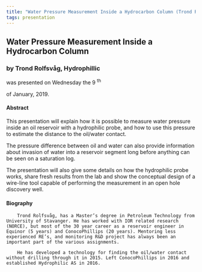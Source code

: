 ```yaml
---
title: "Water Pressure Measurement Inside a Hydrocarbon Column (Trond Rolfsvåg, Hydrophillic)"
tags: presentation
---
```



		
<h2>
Water Pressure Measurement Inside a Hydrocarbon Column
</h2>

 



		
<h3>
by Trond Rolfsvåg, Hydrophillic
</h3>

 



 
<p>
was presented on Wednesday the 9
<sup>
th
</sup>

 of January, 2019.
</p>

	

            

<h4>
Abstract
</h4>



      
<p>


This presentation will explain how it is possible to measure water pressure inside an oil reservoir with a hydrophilic probe, and how to use this pressure to estimate the distance to the oil/water contact.
</p>

<p>
 

The pressure difference between oil and water can also provide information about invasion of water into a reservoir segment long before anything can be seen on a saturation log. 
</p>

<p>


The presentation will also give some details on how the hydrophilic probe works, share fresh results from the lab and show the conceptual design of a wire-line tool capable of performing the measurement in an open hole discovery well.

</p>



   

<h4>
Biography
</h4>



      
<p>


        Trond Rolfsvåg, has a Master’s degree in Petroleum Technology from University of Stavanger. He has worked with IOR related research (NORCE), but most of the 30 year career as a reservoir engineer in Equinor (5 years) and ConocoPhillips (20 years). Mentoring less experienced RE’s, and monitoring R&D project has always been an important part of the various assignments.

        He has developed a technology for finding the oil/water contact without drilling through it in 2015. Left ConocoPhillips in 2016 and established Hydrophilic AS in 2016.

      
</p>











